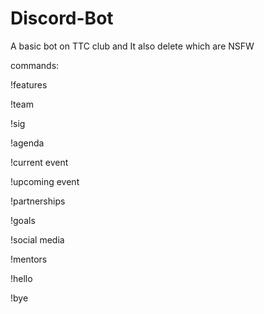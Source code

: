 # Discord-Bot
A basic bot on TTC club and It also delete which are NSFW


commands:

!features

!team

!sig

!agenda

!current event

!upcoming event

!partnerships

!goals

!social media

!mentors

!hello 

!bye

